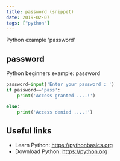 ```yaml
---
title: password (snippet)
date: 2019-02-07
tags: ["python"]
---
```

Python example 'password'


## password

Python beginners example: password

```python
password=input('Enter your password : ')
if password=='pass':
    print('Access granted ....!')

else:
    print('Access denied ....!')


```

## Useful links

- Learn Python: https://pythonbasics.org
- Download Python: https://python.org

